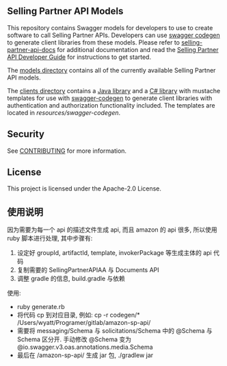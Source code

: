 ## Selling Partner API Models
This repository contains Swagger models for developers to use to create software to call Selling Partner APIs. Developers can use [swagger codegen](https://github.com/swagger-api/swagger-codegen) to generate client libraries from these models. Please refer to [selling-partner-api-docs](https://github.com/amzn/selling-partner-api-docs) for additional documentation and read the [Selling Partner API Developer Guide](https://github.com/amzn/selling-partner-api-docs/blob/main/guides/en-US/developer-guide/SellingPartnerApiDeveloperGuide.md) for instructions to get started.

The [models directory](https://github.com/amzn/selling-partner-api-models/tree/main/models) contains all of the currently available Selling Partner API models.

The [clients directory](https://github.com/amzn/selling-partner-api-models/tree/main/clients) contains a [Java library](https://github.com/amzn/selling-partner-api-models/tree/main/clients/sellingpartner-api-aa-java) and a [C# library](https://github.com/amzn/selling-partner-api-models/tree/main/clients/sellingpartner-api-aa-csharp) with mustache templates for use with [swagger-codegen](https://swagger.io/tools/swagger-codegen/) to generate client libraries with authentication and authorization functionality included. The templates are located in *resources/swagger-codegen*.

## Security

See [CONTRIBUTING](CONTRIBUTING.md#security-issue-notifications) for more information.

## License

This project is licensed under the Apache-2.0 License.


## 使用说明
因为需要为每一个 api 的描述文件生成 api, 而且 amazon 的 api 很多, 所以使用 ruby 脚本进行处理, 其中步骤有:
1. 设定好 groupId, artifactId, template, invokerPackage 等生成主体的 api 代码
2. 复制需要的 SellingPartnerAPIAA 与 Documents API
3. 调整 gradle 的信息, build.gradle 与依赖


使用:
* ruby generate.rb
* 将代码 cp 到对应目录, 例如: cp -r codegen/* /Users/wyatt/Programer/gitlab/amazon-sp-api/
* 需要将  messaging/Schema 与 solicitations/Schema 中的 @Schema 与 Schema 区分开. 手动修改 @Schema 变为 @io.swagger.v3.oas.annotations.media.Schema
* 最后在 <xxx>/amazon-sp-api/ 生成 jar 包, ./gradlew jar
